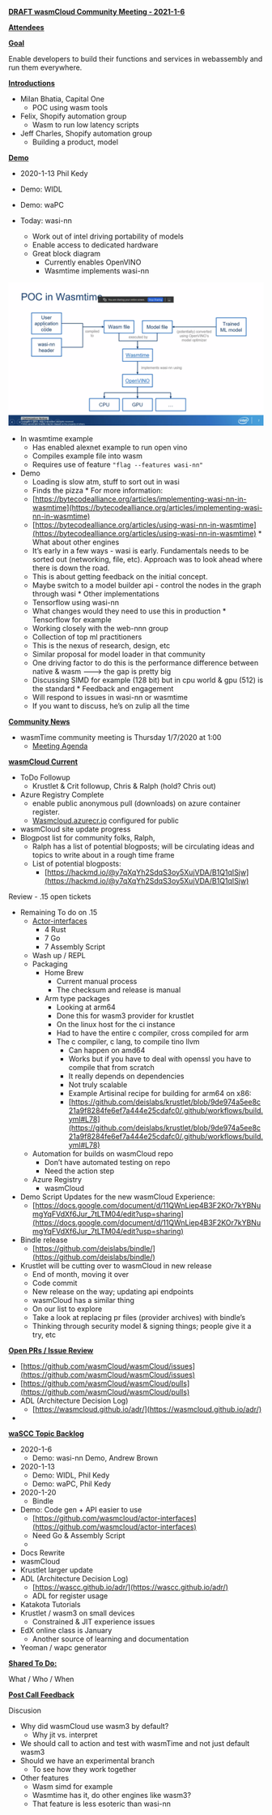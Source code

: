 **<span style="text-decoration:underline;">DRAFT wasmCloud Community Meeting - 2021-1-6</span>**

**<span style="text-decoration:underline;">Attendees</span>**

**<span style="text-decoration:underline;">Goal</span>**

Enable developers to build their functions and services in webassembly and run them everywhere.

**<span style="text-decoration:underline;">Introductions</span>**



*   Milan Bhatia, Capital One
    *   POC using wasm tools
*   Felix, Shopify automation group
    *   Wasm to run low latency scripts
*   Jeff Charles, Shopify automation group
    *   Building a product, model

**<span style="text-decoration:underline;">Demo</span>**



*    2020-1-13 Phil Kedy
  *   Demo: WIDL
  *   Demo: waPC
    
*   Today: wasi-nn
    *   Work out of intel driving portability of models
    *   Enable access to dedicated hardware
    *   Great block diagram
        *   Currently enables OpenVINO
        *   Wasmtime implements wasi-nn

![alt_text](images/2021-1-6-wasi-nn.png "wasi-nn background")

 
 *   In wasmtime example
        *   Has enabled alexnet example to run open vino
        *   Compiles example file into wasm
        *   Requires use of feature `"flag --features wasi-nn"`
  *   Demo
        *   Loading is slow atm, stuff to sort out in wasi
        *   Finds the pizza
    *   For more information:
        *   [https://bytecodealliance.org/articles/implementing-wasi-nn-in-wasmtime](https://bytecodealliance.org/articles/implementing-wasi-nn-in-wasmtime)
        *   [https://bytecodealliance.org/articles/using-wasi-nn-in-wasmtime](https://bytecodealliance.org/articles/using-wasi-nn-in-wasmtime)
    *   What about other engines
        *   It’s early in a few ways - wasi is early.  Fundamentals needs to be sorted out (networking, file, etc).  Approach was to look ahead where there is down the road.
        *   This is about getting feedback on the initial concept.
        *   Maybe switch to a model builder api - control the nodes in the graph through wasi
    *   Other implementations
        *   Tensorflow using wasi-nn
        *   What changes would they need to use this in production
    *   Tensorflow for example
        *   Working closely with the web-nnn group
        *   Collection of top ml practitioners
        *   This is the nexus of research, design, etc
        *   Similar proposal for model loader in that community
        *   One driving factor to do this is the performance difference between native & wasm ---> the gap is pretty big
        *   Discussing SIMD for example (128 bit) but in cpu world & gpu (512) is the standard
    *   Feedback and engagement
        *   Will respond to issues in wasi-nn or wasmtime
        *   If you want to discuss, he’s on zulip all the time


**<span style="text-decoration:underline;">Community News</span>**


*   wasmTime community meeting is Thursday 1/7/2020 at 1:00
    *   [Meeting Agenda](https://docs.google.com/document/d/1ZtxZNWbTNIhDdIXt27NQdwuc6D5O288l5HZKc_wC0FQ/edit#)

**<span style="text-decoration:underline;">wasmCloud Current</span>**



*   ToDo Followup
    *   Krustlet & Crit followup, Chris & Ralph (hold? Chris out)
*   Azure Registry Complete
    *   enable public anonymous pull (downloads) on azure container register.
    *   [Wasmcloud.azurecr.io](http://wasmcloud.azurecr.io/) configured for public
*   wasmCloud site update progress
*   Blogpost list for community folks, Ralph, 
    *   Ralph has a list of potential blogposts; will be circulating ideas and topics to write about in a rough time frame
    *   List of potential blogposts:
        *   [https://hackmd.io/@y7qXqYh2SdqS3oy5XujVDA/B1Q1qISjw](https://hackmd.io/@y7qXqYh2SdqS3oy5XujVDA/B1Q1qISjw)

Review - .15 open tickets



*   Remaining To do on .15
    *   [Actor-interfaces](https://github.com/wasmCloud/actor-interfaces/issues)
        *   4 Rust
        *   7 Go
        *   7 Assembly Script
    *   Wash up / REPL
    *   Packaging
        *   Home Brew
            *   Current manual process
            *   The checksum and release is manual
        *   Arm type packages
            *   Looking at arm64
            *   Done this for wasm3 provider for krustlet
            *   On the linux host for the ci instance
            *   Had to have the entire c compiler, cross compiled for arm
            *   The c compiler, c lang, to compile tino llvm
                *   Can happen on amd64
                *   Works but if you have to deal with openssl you have to compile that from scratch
                *   It really depends on dependencies
                *   Not truly scalable
                *   Example Artisinal recipe for building for arm64 on x86:
                *   [https://github.com/deislabs/krustlet/blob/9de974a5ee8c21a9f8284fe6ef7a444e25cdafc0/.github/workflows/build.yml#L78](https://github.com/deislabs/krustlet/blob/9de974a5ee8c21a9f8284fe6ef7a444e25cdafc0/.github/workflows/build.yml#L78)
    *   Automation for builds on wasmCloud repo
        *   Don’t have automated testing on repo
        *   Need the action step
    *   Azure Registry
        *   wasmCloud
*   Demo Script Updates for the new wasmCloud Experience:
    *   [https://docs.google.com/document/d/11QWnLiep4B3F2KOr7kYBNumgYqFVdXf6Jur_7tLTM04/edit?usp=sharing](https://docs.google.com/document/d/11QWnLiep4B3F2KOr7kYBNumgYqFVdXf6Jur_7tLTM04/edit?usp=sharing)
*   Bindle release
    *   [https://github.com/deislabs/bindle/](https://github.com/deislabs/bindle/)
*   Krustlet will be cutting over to wasmCloud in new release
    *   End of month, moving it over
    *   Code commit
    *   New release on the way; updating api endpoints
    *   wasmCloud has a similar thing
    *   On our list to explore
    *   Take a look at replacing pr files (provider archives) with bindle’s
    *   Thinking through security model & signing things; people give it a try, etc

**<span style="text-decoration:underline;">Open PRs / Issue Review</span>**



*   [https://github.com/wasmCloud/wasmCloud/issues](https://github.com/wasmCloud/wasmCloud/issues)
*   [https://github.com/wasmCloud/wasmCloud/pulls](https://github.com/wasmCloud/wasmCloud/pulls)
*   ADL (Architecture Decision Log)
    *   [https://wasmcloud.github.io/adr/](https://wasmcloud.github.io/adr/)
*   

**<span style="text-decoration:underline;">waSCC Topic Backlog</span>**



*   2020-1-6
    *   Demo: wasi-nn Demo, Andrew Brown
*   2020-1-13
    *   Demo: WIDL, Phil Kedy
    *   Demo: waPC, Phil Kedy
*   2020-1-20
    *   Bindle
*   Demo: Code gen + API easier to use
    *   [https://github.com/wasmcloud/actor-interfaces](https://github.com/wasmcloud/actor-interfaces)
    *   Need Go & Assembly Script
    *   
*   Docs Rewrite
*   wasmCloud
*   Krustlet larger update
*   ADL (Architecture Decision Log)
    *   [https://wascc.github.io/adr/](https://wascc.github.io/adr/)
    *   ADL for register usage
*   Katakota Tutorials
*   Krustlet / wasm3 on small devices
    *   Constrained & JIT experience issues
*   EdX online class is January
    *   Another source of learning and documentation 
*   Yeoman / wapc generator

**<span style="text-decoration:underline;">Shared To Do:</span>**

What / Who / When



**<span style="text-decoration:underline;">Post Call Feedback</span>**

Discusion



*   Why did wasmCloud use wasm3 by default?
    *   Why jit vs. interpret
*   We should call to action and test with wasmTime and not just default wasm3
*   Should we have an experimental branch
    *   To see how they work together
*   Other features
    *   Wasm simd for example
    *   Wasmtime has it, do other engines like wasm3?
    *   That feature is less esoteric than wasi-nn
